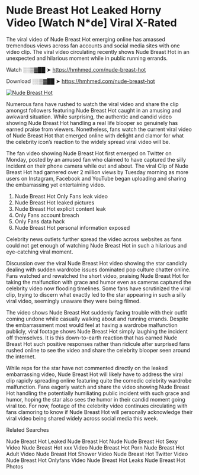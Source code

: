 ﻿# Nude Breast Hot Leaked Horny Video [Watch N*de] Viral X-Rated

The viral video of ﻿Nude Breast Hot emerging online has amassed tremendous views across fan accounts and social media sites with one video clip. The viral video circulating recently shows ﻿Nude Breast Hot in an unexpected and hilarious moment while in public running errands. 

Watch ░░▒▓██ ➤ https://hmhmed.com/nude-breast-hot

Download ░░▒▓██ ➤ https://hmhmed.com/nude-breast-hot

[![Nude Breast Hot](https://i.imgur.com/dJHk4Zq.gif)](https://hmhmed.com/nude-breast-hot)

Numerous fans have rushed to watch the viral video and share the clip amongst followers featuring ﻿Nude Breast Hot caught in an amusing and awkward situation. While surprising, the authentic and candid video showing ﻿Nude Breast Hot handling a real life blooper so genuinely has earned praise from viewers. Nonetheless, fans watch the current viral video of ﻿Nude Breast Hot that emerged online with delight and clamor for what the celebrity icon’s reaction to the widely spread viral video will be.

The fan video showing ﻿Nude Breast Hot first emerged on Twitter on Monday, posted by an amused fan who claimed to have captured the silly incident on their phone camera while out and about. The viral Clip of ﻿Nude Breast Hot had garnered over 2 million views by Tuesday morning as more users on Instagram, Facebook and YouTube began uploading and sharing the embarrassing yet entertaining video. 

1. ﻿Nude Breast Hot Only Fans leak video
2. ﻿Nude Breast Hot leaked pictures
3. ﻿Nude Breast Hot explicit content leak
4. Only Fans account breach
5. Only Fans data hack
6. ﻿Nude Breast Hot personal information exposed

Celebrity news outlets further spread the video across websites as fans could not get enough of watching ﻿Nude Breast Hot in such a hilarious and eye-catching viral moment. 

Discussion over the viral ﻿Nude Breast Hot video showing the star candidly dealing with sudden wardrobe issues dominated pop culture chatter online. Fans watched and rewatched the short video, praising ﻿Nude Breast Hot for taking the malfunction with grace and humor even as cameras captured the celebrity video now flooding timelines. Some fans have scrutinized the viral clip, trying to discern what exactly led to the star appearing in such a silly viral video, seemingly unaware they were being filmed.

The video shows ﻿Nude Breast Hot suddenly facing trouble with their outfit coming undone while casually walking about and running errands. Despite the embarrassment most would feel at having a wardrobe malfunction publicly, viral footage shows ﻿Nude Breast Hot simply laughing the incident off themselves. It is this down-to-earth reaction that has earned ﻿Nude Breast Hot such positive responses rather than ridicule after surprised fans rushed online to see the video and share the celebrity blooper seen around the internet.  

While reps for the star have not commented directly on the leaked embarrassing video, ﻿Nude Breast Hot will likely have to address the viral clip rapidly spreading online featuring quite the comedic celebrity wardrobe malfunction. Fans eagerly watch and share the video showing ﻿Nude Breast Hot handling the potentially humiliating public incident with such grace and humor, hoping the star also sees the humor in their candid moment going viral too. For now, footage of the celebrity video continues circulating with fans clamoring to know if ﻿Nude Breast Hot will personally acknowledge their viral video being shared widely across social media this week.

Related Searches

﻿Nude Breast Hot Leaked
﻿Nude Breast Hot Nude
﻿Nude Breast Hot Sexy Video
﻿Nude Breast Hot xxx Video
﻿Nude Breast Hot Porn
﻿Nude Breast Hot Adult Video
﻿Nude Breast Hot Shower Video
﻿Nude Breast Hot Twitter Video
﻿Nude Breast Hot Onlyfans Video
﻿Nude Breast Hot Leaks
﻿Nude Breast Hot Photos